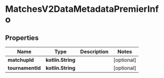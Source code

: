 
# MatchesV2DataMetadataPremierInfo

## Properties
| Name | Type | Description | Notes |
| ------------ | ------------- | ------------- | ------------- |
| **matchupId** | **kotlin.String** |  |  [optional] |
| **tournamentId** | **kotlin.String** |  |  [optional] |



